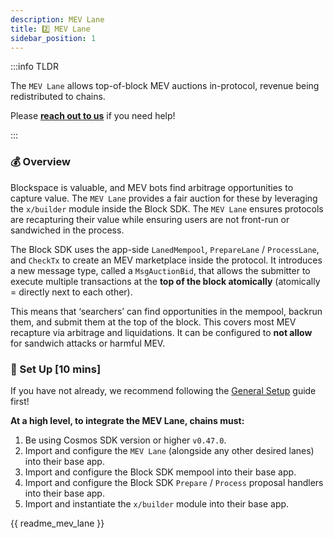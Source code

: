 ```yaml
---
description: MEV Lane
title: 2️⃣ MEV Lane
sidebar_position: 1
---
```


:::info TLDR

The `MEV Lane` allows top-of-block MEV auctions in-protocol, revenue being redistributed to chains.

Please [**reach out to us**](https://skip.money/contact) if you need help!

:::

### 💰 Overview

Blockspace is valuable, and MEV bots find arbitrage opportunities to capture value. The `MEV Lane` provides a fair auction for these by leveraging the `x/builder` module inside the Block SDK. The `MEV Lane` ensures protocols are recapturing their value while ensuring users are not front-run or sandwiched in the process.

The Block SDK uses the app-side `LanedMempool`, `PrepareLane` / `ProcessLane`, and `CheckTx` to create an MEV marketplace inside the protocol. It introduces a new message type, called a `MsgAuctionBid`, that allows the submitter to execute multiple transactions at the **top of the block atomically** (atomically = directly next to each other).

This means that ‘searchers’ can find opportunities in the mempool, backrun them, and submit them at the top of the block. This covers most MEV recapture via arbitrage and liquidations. It can be configured to **not allow** for sandwich attacks or harmful MEV.

### 📖 Set Up [10 mins]

If you have not already, we recommend following the [General Setup](chains/integrate-the-sdk) guide first!

**At a high level, to integrate the MEV Lane, chains must:**

1. Be using Cosmos SDK version or higher `v0.47.0`.
2. Import and configure the `MEV Lane` (alongside any other desired lanes) into their base app.
3. Import and configure the Block SDK mempool into their base app.
4. Import and configure the Block SDK `Prepare` / `Process` proposal handlers into their base app.
5. Import and instantiate the `x/builder` module into their base app.

{{ readme_mev_lane }}
